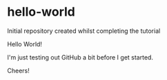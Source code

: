 # hello-world
Initial repository created whilst completing the tutorial

Hello World!

I'm just testing out GitHub a bit before I get started.

Cheers!
